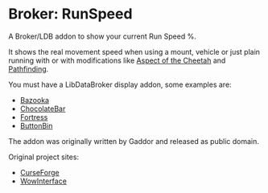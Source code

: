 # Broker: RunSpeed

A Broker/LDB addon to show your current Run Speed %.

It shows the real movement speed when using a mount, vehicle or just plain running with or with modifications
like [Aspect of the Cheetah](https://www.wowhead.com/wotlk/spell=5118/aspect-of-the-cheetah)
and [Pathfinding](https://www.wowhead.com/wotlk/spell=19559/pathfinding).

You must have a LibDataBroker display addon, some examples are:

* [Bazooka](https://www.wowinterface.com/downloads/info14767)
* [ChocolateBar](https://www.wowinterface.com/downloads/info12326-ChocolateBarBrokerDisplay.html)
* [Fortress](https://www.wowinterface.com/downloads/info10401-Fortress.html)
* [ButtonBin](https://www.wowinterface.com/downloads/info10474-ButtonBin.html)

The addon was originally written by Gaddor and released as public domain.

Original project sites:

* [CurseForge](https://wow.curseforge.com/projects/broker-runspeed)
* [WowInterface](https://www.wowinterface.com/downloads/info17094-BrokerRunSpeed.html) 
